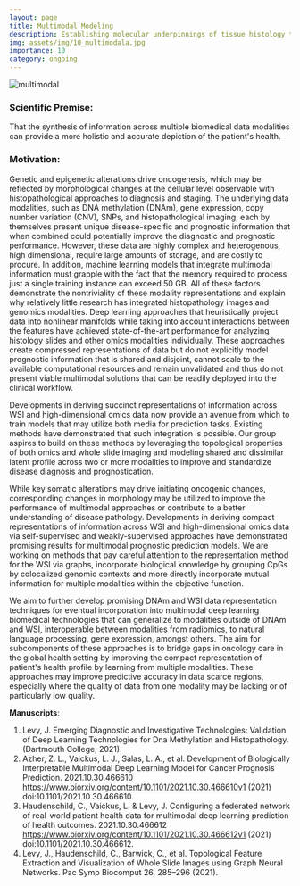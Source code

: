 ```yaml
---
layout: page
title: Multimodal Modeling
description: Establishing molecular underpinnings of tissue histology to study cancer.
img: assets/img/10_multimodala.jpg
importance: 10
category: ongoing
---
```


![multimodal](/levylab/assets/img/10_multimodalb.jpg)

### Scientific Premise:
That the synthesis of information across multiple biomedical data modalities can provide a more holistic and accurate depiction of the patient's health.

### Motivation:

Genetic and epigenetic alterations drive oncogenesis, which may be reflected by morphological changes at the cellular level observable with histopathological approaches to diagnosis and staging. The underlying data modalities, such as DNA methylation (DNAm), gene expression, copy number variation (CNV), SNPs, and histopathological imaging, each by themselves present unique disease-specific and prognostic information that when combined could potentially improve the diagnostic and prognostic performance. However, these data are highly complex and heterogenous, high dimensional, require large amounts of storage, and are costly to procure. In addition, machine learning models that integrate multimodal information must grapple with the fact that the memory required to process just a single training instance can exceed 50 GB. All of these factors demonstrate the nontriviality of these modality representations and explain why relatively little research has integrated histopathology images and genomics modalities. Deep learning approaches that heuristically project data into nonlinear manifolds while taking into account interactions between the features have achieved state-of-the-art performance for analyzing histology slides and other omics modalities individually. These approaches create compressed representations of data but do not explicitly model prognostic information that is shared and disjoint, cannot scale to the available computational resources and remain unvalidated and thus do not present viable multimodal solutions that can be readily deployed into the clinical workflow.

Developments in deriving succinct representations of information across WSI and high-dimensional omics data now provide an avenue from which to train models that may utilize both media for prediction tasks. Existing methods have demonstrated that such integration is possible. Our group aspires to build on these methods by leveraging the topological properties of both omics and whole slide imaging and modeling shared and dissimilar latent profile across two or more modalities to improve and standardize disease diagnosis and prognostication.

While key somatic alterations may drive initiating oncogenic changes, corresponding changes in morphology may be utilized to improve the performance of multimodal approaches or contribute to a better understanding of disease pathology. Developments in deriving compact representations of information across WSI and high-dimensional omics data via self-supervised and weakly-supervised approaches have demonstrated promising results for multimodal prognostic prediction models. We are working on methods that pay careful attention to the representation method for the WSI via graphs, incorporate biological knowledge by grouping CpGs by colocalized genomic contexts and more directly incorporate mutual information for multiple modalities within the objective function.

We aim to further develop promising DNAm and WSI data representation techniques for eventual incorporation into multimodal deep learning biomedical technologies that can generalize to modalities outside of DNAm and WSI, interoperable between modalities from radiomics, to natural language processing, gene expression, amongst others. The aim for subcomponents of these approaches is to bridge gaps in oncology care in the global health setting by improving the compact representation of patient's health profile by learning from multiple modalities. These approaches may improve predictive accuracy in data scarce regions, especially where the quality of data from one modality may be lacking or of particularly low quality.

**Manuscripts**:
1. Levy, J. Emerging Diagnostic and Investigative Technologies: Validation of Deep Learning Technologies for Dna Methylation and Histopathology. (Dartmouth College, 2021).
2. Azher, Z. L., Vaickus, L. J., Salas, L. A., et al. Development of Biologically Interpretable Multimodal Deep Learning Model for Cancer Prognosis Prediction. 2021.10.30.466610 https://www.biorxiv.org/content/10.1101/2021.10.30.466610v1 (2021) doi:10.1101/2021.10.30.466610.
3. Haudenschild, C., Vaickus, L. & Levy, J. Configuring a federated network of real-world patient health data for multimodal deep learning prediction of health outcomes. 2021.10.30.466612 https://www.biorxiv.org/content/10.1101/2021.10.30.466612v1 (2021) doi:10.1101/2021.10.30.466612.
4. Levy, J., Haudenschild, C., Barwick, C., et al. Topological Feature Extraction and Visualization of Whole Slide Images using Graph Neural Networks. Pac Symp Biocomput 26, 285–296 (2021).
